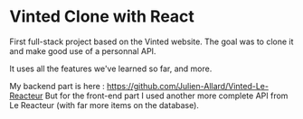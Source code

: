 # Vinted Clone with React

First full-stack project based on the Vinted website.
The goal was to clone it and make good use of a personnal API.

It uses all the features we've learned so far, and more.

My backend part is here : https://github.com/Julien-Allard/Vinted-Le-Reacteur
But for the front-end part I used another more complete API from Le Reacteur (with far more items on the database).
